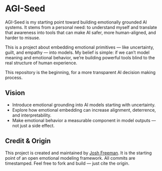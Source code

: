 # AGI-Seed

AGI-Seed is my starting point toward building emotionally grounded AI systems. It stems from a personal need: to understand myself and translate that awareness into tools that can make AI safer, more human-aligned, and harder to misuse.

This is a project about embedding emotional primitives — like uncertainty, guilt, and empathy — into models. My belief is simple: if we can’t model meaning and emotional behavior, we’re building powerful tools blind to the real structure of human experience.

This repository is the beginning, for a more transparent AI decision making process.

## Vision

- Introduce emotional grounding into AI models starting with uncertainty.
- Explore how emotional embedding can increase alignment, deterrence, and interpretability.
- Make emotional behavior a measurable component in model outputs — not just a side effect.

## Credit & Origin

This project is created and maintained by [Josh Freeman](https://www.linkedin.com/in/josh-freeman/). It is the starting point of an open emotional modeling framework. All commits are timestamped. Feel free to fork and build — just cite the origin.
